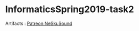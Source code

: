 # InformaticsSpring2019-task2

Artifacts : 
[Patreon NeSkuSound](https://www.patreon.com/NeSkuSound)

